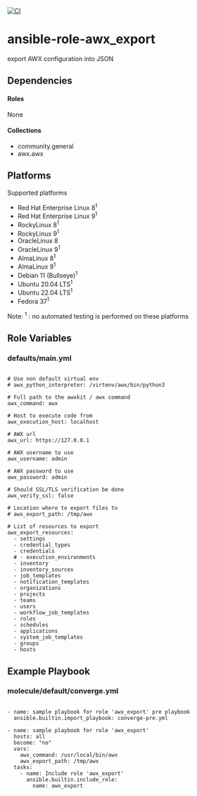 [![CI](https://github.com/de-it-krachten/ansible-role-awx_export/workflows/CI/badge.svg?event=push)](https://github.com/de-it-krachten/ansible-role-awx_export/actions?query=workflow%3ACI)


# ansible-role-awx_export

export AWX configuration into JSON



## Dependencies

#### Roles
None

#### Collections
- community.general
- awx.awx

## Platforms

Supported platforms

- Red Hat Enterprise Linux 8<sup>1</sup>
- Red Hat Enterprise Linux 9<sup>1</sup>
- RockyLinux 8<sup>1</sup>
- RockyLinux 9<sup>1</sup>
- OracleLinux 8
- OracleLinux 9<sup>1</sup>
- AlmaLinux 8<sup>1</sup>
- AlmaLinux 9<sup>1</sup>
- Debian 11 (Bullseye)<sup>1</sup>
- Ubuntu 20.04 LTS<sup>1</sup>
- Ubuntu 22.04 LTS<sup>1</sup>
- Fedora 37<sup>1</sup>

Note:
<sup>1</sup> : no automated testing is performed on these platforms

## Role Variables
### defaults/main.yml
<pre><code>
# Use non default virtual env
# awx_python_interpreter: /virtenv/awx/bin/python3

# Full path to the awxkit / awx command
awx_command: awx

# Host to execute code from
awx_execution_host: localhost

# AWX url
awx_url: https://127.0.0.1

# AWX username to use
awx_username: admin

# AWX password to use
awx_password: admin

# Should SSL/TLS verification be done
awx_verify_ssl: false

# Location where to export files to
# awx_export_path: /tmp/awx

# List of resources to export
awx_export_resources:
  - settings
  - credential_types
  - credentials
  # - execution_environments
  - inventory
  - inventory_sources
  - job_templates
  - notification_templates
  - organizations
  - projects
  - teams
  - users
  - workflow_job_templates
  - roles
  - schedules
  - applications
  - system_job_templates
  - groups
  - hosts
</pre></code>




## Example Playbook
### molecule/default/converge.yml
<pre><code>
- name: sample playbook for role 'awx_export' pre playbook
  ansible.builtin.import_playbook: converge-pre.yml

- name: sample playbook for role 'awx_export'
  hosts: all
  become: "no"
  vars:
    awx_command: /usr/local/bin/awx
    awx_export_path: /tmp/awx
  tasks:
    - name: Include role 'awx_export'
      ansible.builtin.include_role:
        name: awx_export
</pre></code>
